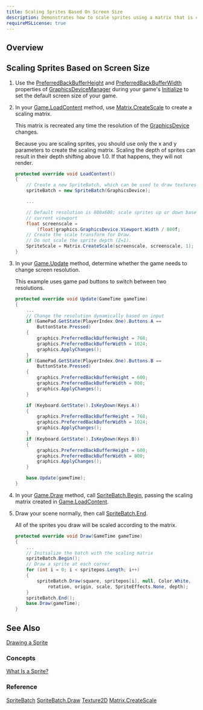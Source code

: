 ```yaml
---
title: Scaling Sprites Based On Screen Size
description: Demonstrates how to scale sprites using a matrix that is created based on the viewport width.
requireMSLicense: true
---
```


## Overview

## Scaling Sprites Based on Screen Size

1. Use the [PreferredBackBufferHeight](xref:Microsoft.Xna.Framework.GraphicsDeviceManager.PreferredBackBufferHeight) and [PreferredBackBufferWidth](xref:Microsoft.Xna.Framework.GraphicsDeviceManager.PreferredBackBufferWidth) properties of [GraphicsDeviceManager](xref:Microsoft.Xna.Framework.GraphicsDeviceManager) during your game's [Initialize](xref:Microsoft.Xna.Framework.Game.Initialize) to set the default screen size of your game.

2. In your [Game.LoadContent](xref:Microsoft.Xna.Framework.Game#Microsoft_Xna_Framework_Game_LoadContent) method, use [Matrix.CreateScale](xref:Microsoft.Xna.Framework.Matrix#Microsoft_Xna_Framework_Matrix_CreateScale_System_Single_) to create a scaling matrix.

   This matrix is recreated any time the resolution of the [GraphicsDevice](xref:Microsoft.Xna.Framework.Graphics.GraphicsDevice) changes.

   Because you are scaling sprites, you should use only the x and y parameters to create the scaling matrix. Scaling the depth of sprites can result in their depth shifting above 1.0. If that happens, they will not render.

    ```csharp
    protected override void LoadContent()
    {
        // Create a new SpriteBatch, which can be used to draw textures.
        spriteBatch = new SpriteBatch(GraphicsDevice);
    
        ...
    
        // Default resolution is 800x600; scale sprites up or down based on
        // current viewport
        float screenscale =
            (float)graphics.GraphicsDevice.Viewport.Width / 800f;
        // Create the scale transform for Draw. 
        // Do not scale the sprite depth (Z=1).
        SpriteScale = Matrix.CreateScale(screenscale, screenscale, 1);
    }
    ```

3. In your [Game.Update](xref:Microsoft.Xna.Framework.Game#Microsoft_Xna_Framework_Game_Update_Microsoft_Xna_Framework_GameTime_) method, determine whether the game needs to change screen resolution.

   This example uses game pad buttons to switch between two resolutions.

    ```csharp
    protected override void Update(GameTime gameTime)
    {
        ...
        // Change the resolution dynamically based on input
        if (GamePad.GetState(PlayerIndex.One).Buttons.A ==
            ButtonState.Pressed)
        {
            graphics.PreferredBackBufferHeight = 768;
            graphics.PreferredBackBufferWidth = 1024;
            graphics.ApplyChanges();
        }
        if (GamePad.GetState(PlayerIndex.One).Buttons.B ==
            ButtonState.Pressed)
        {
            graphics.PreferredBackBufferHeight = 600;
            graphics.PreferredBackBufferWidth = 800;
            graphics.ApplyChanges();
        }
    
        if (Keyboard.GetState().IsKeyDown(Keys.A))
        {
            graphics.PreferredBackBufferHeight = 768;
            graphics.PreferredBackBufferWidth = 1024;
            graphics.ApplyChanges();
        }
        if (Keyboard.GetState().IsKeyDown(Keys.B))
        {
            graphics.PreferredBackBufferHeight = 600;
            graphics.PreferredBackBufferWidth = 800;
            graphics.ApplyChanges();
        }
    
        base.Update(gameTime);
    }
    ```

4. In your [Game.Draw](xref:Microsoft.Xna.Framework.Game#Microsoft_Xna_Framework_Game_Draw_Microsoft_Xna_Framework_GameTime_) method, call [SpriteBatch.Begin](xref:Microsoft.Xna.Framework.Graphics.SpriteBatch#Microsoft_Xna_Framework_Graphics_SpriteBatch_Begin_Microsoft_Xna_Framework_Graphics_SpriteSortMode_Microsoft_Xna_Framework_Graphics_BlendState_Microsoft_Xna_Framework_Graphics_SamplerState_Microsoft_Xna_Framework_Graphics_DepthStencilState_Microsoft_Xna_Framework_Graphics_RasterizerState_Microsoft_Xna_Framework_Graphics_Effect_System_Nullable_Microsoft_Xna_Framework_Matrix__), passing the scaling matrix created in [Game.LoadContent](xref:Microsoft.Xna.Framework.Game#Microsoft_Xna_Framework_Game_LoadContent).

5. Draw your scene normally, then call [SpriteBatch.End](xref:Microsoft.Xna.Framework.Graphics.SpriteBatch#Microsoft_Xna_Framework_Graphics_SpriteBatch_End).

    All of the sprites you draw will be scaled according to the matrix.

    ```csharp
    protected override void Draw(GameTime gameTime)
    {
        ...
        // Initialize the batch with the scaling matrix
        spriteBatch.Begin();
        // Draw a sprite at each corner
        for (int i = 0; i < spritepos.Length; i++)
        {
            spriteBatch.Draw(square, spritepos[i], null, Color.White,
                rotation, origin, scale, SpriteEffects.None, depth);
        }
        spriteBatch.End();
        base.Draw(gameTime);
    }
    ```

## See Also

[Drawing a Sprite](HowTo_Draw_A_Sprite.md)

### Concepts

[What Is a Sprite?](../../whatis/graphics/WhatIs_Sprite.md)

### Reference

[SpriteBatch](xref:Microsoft.Xna.Framework.Graphics.SpriteBatch)
[SpriteBatch.Draw](xref:Microsoft.Xna.Framework.Graphics.SpriteBatch#Microsoft_Xna_Framework_Graphics_SpriteBatch_Draw_Microsoft_Xna_Framework_Graphics_Texture2D_Microsoft_Xna_Framework_Vector2_Microsoft_Xna_Framework_Color_)
[Texture2D](xref:Microsoft.Xna.Framework.Graphics.Texture2D)
[Matrix.CreateScale](xref:Microsoft.Xna.Framework.Matrix#Microsoft_Xna_Framework_Matrix_CreateScale_System_Single_)
